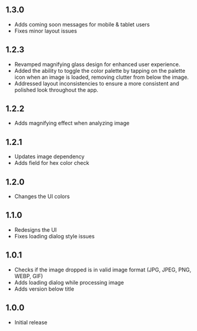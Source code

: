 ## 1.3.0

- Adds coming soon messages for mobile & tablet users
- Fixes minor layout issues

## 1.2.3

- Revamped magnifying glass design for enhanced user experience.
- Added the ability to toggle the color palette by tapping on the palette icon when an image is loaded, removing clutter from below the image.
- Addressed layout inconsistencies to ensure a more consistent and polished look throughout the app.

## 1.2.2

- Adds magnifying effect when analyzing image

## 1.2.1

- Updates image dependency
- Adds field for hex color check

## 1.2.0

- Changes the UI colors

## 1.1.0

- Redesigns the UI
- Fixes loading dialog style issues

## 1.0.1

- Checks if the image dropped is in valid image format (JPG, JPEG, PNG, WEBP, GIF)
- Adds loading dialog while processing image
- Adds version below title

## 1.0.0

- Initial release
